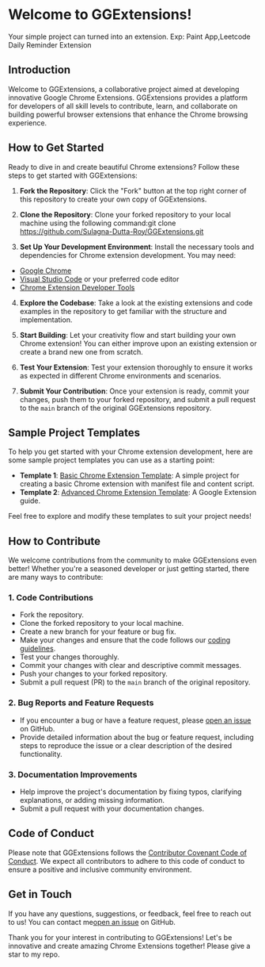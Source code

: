 # Welcome to GGExtensions!
Your simple project can turned into an extension. Exp: Paint App,Leetcode Daily Reminder Extension
## Introduction
Welcome to GGExtensions, a collaborative project aimed at developing innovative Google Chrome Extensions. GGExtensions provides a platform for developers of all skill levels to contribute, learn, and collaborate on building powerful browser extensions that enhance the Chrome browsing experience.

## How to Get Started
Ready to dive in and create beautiful Chrome extensions? Follow these steps to get started with GGExtensions:

1. **Fork the Repository**: Click the "Fork" button at the top right corner of this repository to create your own copy of GGExtensions.

2. **Clone the Repository**: Clone your forked repository to your local machine using the following command:git clone https://github.com/Sulagna-Dutta-Roy/GGExtensions.git 


3. **Set Up Your Development Environment**: Install the necessary tools and dependencies for Chrome extension development. You may need:
- [Google Chrome](https://www.google.com/chrome/)
- [Visual Studio Code](https://code.visualstudio.com/) or your preferred code editor
- [Chrome Extension Developer Tools](https://developer.chrome.com/docs/extensions/mv3/getstarted/#manifest)

4. **Explore the Codebase**: Take a look at the existing extensions and code examples in the repository to get familiar with the structure and implementation.

5. **Start Building**: Let your creativity flow and start building your own Chrome extension! You can either improve upon an existing extension or create a brand new one from scratch.

6. **Test Your Extension**: Test your extension thoroughly to ensure it works as expected in different Chrome environments and scenarios.

7. **Submit Your Contribution**: Once your extension is ready, commit your changes, push them to your forked repository, and submit a pull request to the `main` branch of the original GGExtensions repository.

## Sample Project Templates
To help you get started with your Chrome extension development, here are some sample project templates you can use as a starting point:

- **Template 1**: [Basic Chrome Extension Template](https://github.com/Sulagna-Dutta-Roy/Registration-Form): A simple project for creating a basic Chrome extension with manifest file and content script.
- **Template 2**: [Advanced Chrome Extension Template](https://github.com/GoogleChrome/chrome-extensions-samples): A Google Extension guide. 


Feel free to explore and modify these templates to suit your project needs!

## How to Contribute
We welcome contributions from the community to make GGExtensions even better! Whether you're a seasoned developer or just getting started, there are many ways to contribute:

### 1. Code Contributions
- Fork the repository.
- Clone the forked repository to your local machine.
- Create a new branch for your feature or bug fix.
- Make your changes and ensure that the code follows our [coding guidelines](CONTRIBUTING.md).
- Test your changes thoroughly.
- Commit your changes with clear and descriptive commit messages.
- Push your changes to your forked repository.
- Submit a pull request (PR) to the `main` branch of the original repository.

### 2. Bug Reports and Feature Requests
- If you encounter a bug or have a feature request, please [open an issue](https://github.com/Sulagna-Dutta-Roy/GGExtensions/issues) on GitHub.
- Provide detailed information about the bug or feature request, including steps to reproduce the issue or a clear description of the desired functionality.

### 3. Documentation Improvements
- Help improve the project's documentation by fixing typos, clarifying explanations, or adding missing information.
- Submit a pull request with your documentation changes.

## Code of Conduct
Please note that GGExtensions follows the [Contributor Covenant Code of Conduct](CODE_OF_CONDUCT.md). We expect all contributors to adhere to this code of conduct to ensure a positive and inclusive community environment.

## Get in Touch
If you have any questions, suggestions, or feedback, feel free to reach out to us! You can contact me[open an issue](https://github.com/Sulagna-Dutta-Roy/GGExtensions/issues) on GitHub.

Thank you for your interest in contributing to GGExtensions! Let's be innovative and create amazing Chrome Extensions together! Please give a star to my repo. 
